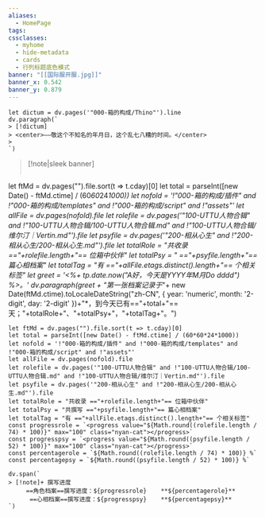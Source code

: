 ```yaml
---
aliases:
  - HomePage
tags: 
cssclasses:
  - myhome
  - hide-metadata
  - cards
  - 行列标题底色模式
banner: "[[国际服开服.jpg]]"
banner_x: 0.542
banner_y: 0.879
---
```

```dataviewjs
let dictum = dv.pages('"000-箱的构成/Thino"').line
dv.paragraph(`
> [!dictum] 
> <center>——敬这个不知名的年月日，这个乱七八糟的时间。</center>
> 
`)
```





>[!note|sleek banner]  &nbsp;
> ```dataviewjs
let ftMd = dv.pages("").file.sort(t => t.cday)[0]
let total = parseInt([new Date() - ftMd.ctime] / (60*60*24*1000))
let nofold = '!"000-箱的构成/插件" and !"000-箱的构成/templates" and !"000-箱的构成/script" and !"assets"'
let allFile = dv.pages(nofold).file
let rolefile = dv.pages('"100-UTTU人物合辑" and !"100-UTTU人物合辑/100-UTTU人物合辑.md" and !"100-UTTU人物合辑/维尔汀｜Vertin.md"').file
let psyfile = dv.pages('"200-相从心生" and !"200-相从心生/200-相从心生.md"').file
let totalRole = "共收录 =="+rolefile.length+"== 位箱中伙伴"
let totalPsy = " =="+psyfile.length+"== 篇心相档案"
let totalTag = "有 =="+allFile.etags.distinct().length+"== 个相关标签"
let greet = '<%+ tp.date.now("A好，今天是YYYY年M月Do dddd") %>。'
dv.paragraph(greet + "第一张档案记录于*"+ new Date(ftMd.ctime).toLocaleDateString("zh-CN", { year: 'numeric', month: '2-digit', day: '2-digit' })+"*，到今天已有=="+total+"==天；"+totalRole+"、"+totalPsy+"，"+totalTag+"。")

```dataviewjs
let ftMd = dv.pages("").file.sort(t => t.cday)[0]
let total = parseInt([new Date() - ftMd.ctime] / (60*60*24*1000))
let nofold = '!"000-箱的构成/插件" and !"000-箱的构成/templates" and !"000-箱的构成/script" and !"assets"'
let allFile = dv.pages(nofold).file
let rolefile = dv.pages('"100-UTTU人物合辑" and !"100-UTTU人物合辑/100-UTTU人物合辑.md" and !"100-UTTU人物合辑/维尔汀｜Vertin.md"').file
let psyfile = dv.pages('"200-相从心生" and !"200-相从心生/200-相从心生.md"').file
let totalRole = "共收录 =="+rolefile.length+"== 位箱中伙伴"
let totalPsy = "共撰写 =="+psyfile.length+"== 篇心相档案"
let totalTag = "有 =="+allFile.etags.distinct().length+"== 个相关标签" 
const progressrole = `<progress value="${Math.round((rolefile.length / 74) * 100)}" max="100" class="nyan-cat"></progress>`
const progresspsy = `<progress value="${Math.round((psyfile.length / 52) * 100)}" max="100" class="nyan-cat"></progress>`
const percentagerole = `${Math.round((rolefile.length / 74) * 100)} %`
const percentagepsy = `${Math.round((psyfile.length / 52) * 100)} %`

dv.span(`
> [!note]+ 撰写进度
     ==角色档案==撰写进度：${progressrole}    **${percentagerole}**
      ==心相档案==撰写进度：${progresspsy}    **${percentagepsy}**
`)

```

